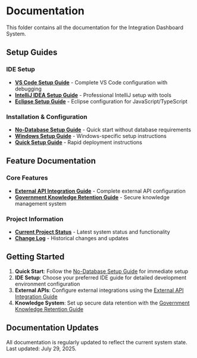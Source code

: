 # Documentation

This folder contains all the documentation for the Integration Dashboard System.

## Setup Guides

### IDE Setup
- **[VS Code Setup Guide](SETUP_GUIDE_VSCODE.md)** - Complete VS Code configuration with debugging
- **[IntelliJ IDEA Setup Guide](SETUP_GUIDE_INTELLIJ.md)** - Professional IntelliJ setup with tools
- **[Eclipse Setup Guide](SETUP_GUIDE_ECLIPSE.md)** - Eclipse configuration for JavaScript/TypeScript

### Installation & Configuration
- **[No-Database Setup Guide](NO_DATABASE_SETUP.md)** - Quick start without database requirements
- **[Windows Setup Guide](WINDOWS_SETUP.md)** - Windows-specific setup instructions
- **[Quick Setup Guide](QUICK_SETUP.md)** - Rapid deployment instructions

## Feature Documentation

### Core Features
- **[External API Integration Guide](EXTERNAL_API_INTEGRATION_GUIDE.md)** - Complete external API configuration
- **[Government Knowledge Retention Guide](KNOWLEDGE_RETENTION_GUIDE.md)** - Secure knowledge management system

### Project Information
- **[Current Project Status](CURRENT_PROJECT_STATUS.md)** - Latest system status and functionality
- **[Change Log](CHANGELOG.md)** - Historical changes and updates

## Getting Started

1. **Quick Start**: Follow the [No-Database Setup Guide](NO_DATABASE_SETUP.md) for immediate setup
2. **IDE Setup**: Choose your preferred IDE guide for detailed development environment configuration
3. **External APIs**: Configure external integrations using the [External API Integration Guide](EXTERNAL_API_INTEGRATION_GUIDE.md)
4. **Knowledge System**: Set up secure data retention with the [Government Knowledge Retention Guide](KNOWLEDGE_RETENTION_GUIDE.md)

## Documentation Updates

All documentation is regularly updated to reflect the current system state. Last updated: July 29, 2025.